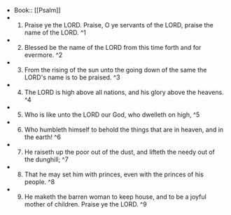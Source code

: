 - Book:: [[Psalm]]
- 1. Praise ye the LORD. Praise, O ye servants of the LORD, praise the name of the LORD. ^1
- 2. Blessed be the name of the LORD from this time forth and for evermore. ^2
- 3. From the rising of the sun unto the going down of the same the LORD's name is to be praised. ^3
- 4. The LORD is high above all nations, and his glory above the heavens. ^4
- 5. Who is like unto the LORD our God, who dwelleth on high, ^5
- 6. Who humbleth himself to behold the things that are in heaven, and in the earth! ^6
- 7. He raiseth up the poor out of the dust, and lifteth the needy out of the dunghill; ^7
- 8. That he may set him with princes, even with the princes of his people. ^8
- 9. He maketh the barren woman to keep house, and to be a joyful mother of children. Praise ye the LORD. ^9
